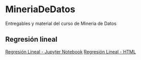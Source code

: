 # MineriaDeDatos
Entregables y material del curso de Mineria de Datos

## Regresión lineal 
[Regresión Lineal - Jupyter Notebook](https://nbviewer.jupyter.org/github/diegosandovalsk/MineriaDeDatos/blob/fe9fa1c613d36faf0001820da2d341aec3a01809/RegresionLineal/Regresion%20Lineal.ipynb)
[Regresión Lineal - HTML](https://nbviewer.jupyter.org/github/diegosandovalsk/MineriaDeDatos/blob/main/RegresionLineal/Regresion%20Lineal.html)
